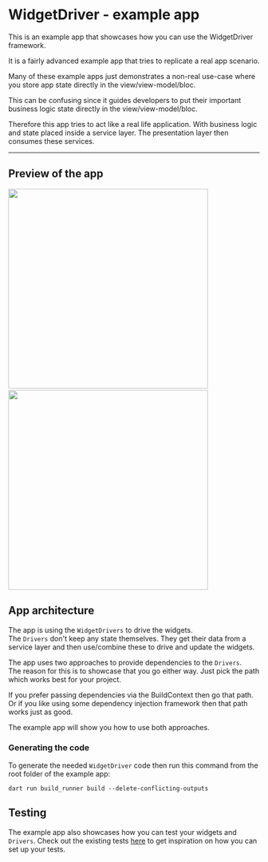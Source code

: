 # WidgetDriver - example app

This is an example app that showcases how you can use the WidgetDriver framework.  

It is a fairly advanced example app that tries to replicate a real app scenario.

Many of these example apps just demonstrates a non-real use-case where you store app state directly in the view/view-model/bloc.

This can be confusing since it guides developers to put their important business logic state directly in the view/view-model/bloc.

Therefore this app tries to act like a real life application. With business logic and state placed inside a service layer. The presentation layer then consumes these services.

---

## Preview of the app

<p>
<img src="doc/resources/example_app_demo_1.gif?raw=true"
height="400"/>
&nbsp;&nbsp;&nbsp;&nbsp;
<img src="doc/resources/example_app_demo_2.gif?raw=true"
height="400"/>
</p>

## App architecture

The app is using the `WidgetDrivers` to drive the widgets.  
The `Drivers` don't keep any state themselves. They get their data from a service layer and then use/combine these to drive and update the widgets.

The app uses two approaches to provide dependencies to the `Drivers`.  
The reason for this is to showcase that you go either way. Just pick the path which works best for your project.

If you prefer passing dependencies via the BuildContext then go that path.
Or if you like using some dependency injection framework then that path works just as good.

The example app will show you how to use both approaches.

### Generating the code

To generate the needed `WidgetDriver` code then run this command from the root folder of the example app:

```shell
dart run build_runner build --delete-conflicting-outputs
```

## Testing

The example app also showcases how you can test your widgets and `Drivers`. Check out the existing tests [here](test) to get inspiration on how you can set up your tests.
